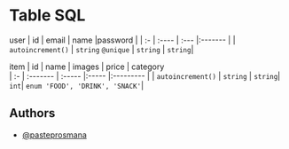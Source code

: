 # Table SQL

user
| id | email | name |password |
| :- | :---- | :--- |:------- |
| `autoincrement()` | `string` `@unique` | `string` | `string`|

item
| id | name | images | price | category  
| :- | :------- | :----- |:----- |:--------- |
| `autoincrement()` | `string` | `string`| `int`| `enum 'FOOD', 'DRINK', 'SNACK'`|

## Authors

- [@pasteprosmana](https://www.github.com/mamsky)
